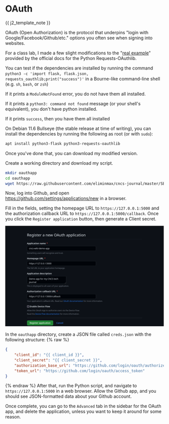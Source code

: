 <!--
SPDX-FileCopyrightText: 2023 - 2024 Eli Array Minkoff

SPDX-License-Identifier: MIT
-->

# OAuth

{{ j2_template_note }}

OAuth (Open Authorization) is the protocol that underpins "login with Google/Facebook/Github/etc." options you often see when signing into websites.

For a class lab, I made a few slight modifications to the "[real example](https://requests-oauthlib.readthedocs.io/en/latest/examples/real_world_example.html#real-example)" provided by the official docs for the Python Requests-OAuthlib.

You can test if the dependencies are installed by running the command `python3 -c 'import flask, flask.json, requests_oauthlib;print("success")'` in a Bourne-like command-line shell (e.g. `sh`, `bash`, or `zsh`)

If it prints a `ModuleNotFound` error, you do not have them all installed.

If it prints a `python3: command not found` message (or your shell's equivalent), you don't have python installed.

If it prints `success`, then you have them all installed

On Debian 11.6 Bullseye (the stable release at time of writing), you can install the dependencies by running the following as root (or with `sudo`):

```sh
apt install python3-flask python3-requests-oauthlib
```

Once you've done that, you can download my modified version.

Create a working directory and download my script.

```sh
mkdir oauthapp
cd oauthapp
wget https://raw.githubusercontent.com/eliminmax/cncs-journal/master/SEC440/oauthlab/webapp.py
```

Now, log into Github, and open https://github.com/settings/applications/new in a browser.

Fill in the fields, setting the homepage URL to `https://127.0.0.1:5000` and the authorization callback URL to `https://127.0.0.1:5000/callback`. Once you click the `Register application` button, then generate a Client secret.

![screenshot of fields filled in](img/OAuth-img1.png)

In the `oauthapp` directory, create a JSON file called `creds.json` with the following structure:
{% raw %}
```json
{
    "client_id": "{{ client_id }}",
    "client_secret": "{{ client_secret }}",
    "authorization_base_url": "https://github.com/login/oauth/authorize",
    "token_url": "https://github.com/login/oauth/access_token"
}
```
{% endraw %}
After that, run the Python script, and navigate to `https://127.0.0.1:5000` in a web browser. Allow the Github app, and you should see JSON-formatted data about your Github account.

Once complete, you can go to the `Advanced` tab in the sidebar for the OAuth app, and delete the application, unless you want to keep it around for some reason.
